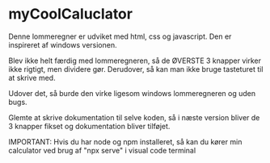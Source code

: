 # myCoolCaluclator
Denne lommeregner er udviket med html, css og javascript. Den er inspireret af windows versionen.

Blev ikke helt færdig med lommeregneren, så de ØVERSTE 3 knapper virker ikke rigtigt, men dividere gør. Derudover, så kan man ikke bruge tasteturet til at skrive med.

Udover det, så burde den virke ligesom windows lommeregneren og uden bugs.

Glemte at skrive dokumentation til selve koden, så i næste version bliver de 3 knapper fikset og dokumentation bliver tilføjet.

IMPORTANT: Hvis du har node og npm installeret, så kan du kører min calculator ved brug af "npx serve" i visual code terminal
